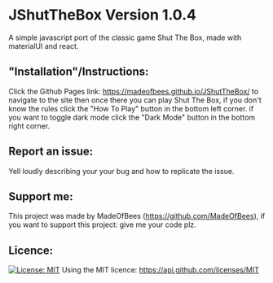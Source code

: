 # JShutTheBox Version 1.0.4

A simple javascript port of the classic game Shut The Box, made with materialUI and react.

## "Installation"/Instructions:

Click the Github Pages link: https://madeofbees.github.io/JShutTheBox/ to navigate to the site then once there you can play Shut The Box, if you don't know the rules click the "How To Play" button in the bottom left corner. if you want to toggle dark mode click the "Dark Mode" button in the bottom right corner.

## Report an issue:

Yell loudly describing your your bug and how to replicate the issue.

## Support me:

This project was made by MadeOfBees (https://github.com/MadeOfBees), if you want to support this project: give me your code plz.

## Licence:
[![License: MIT](https://img.shields.io/badge/License-MIT-yellow.svg)](https://opensource.org/licenses/MIT)
Using the MIT licence: https://api.github.com/licenses/MIT
